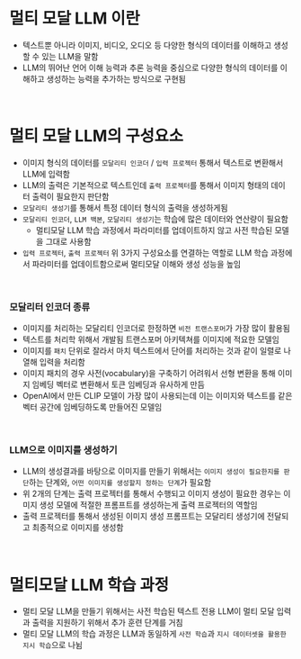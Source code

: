 # 멀티 모달 LLM 이란

- 텍스트뿐 아니라 이미지, 비디오, 오디오 등 다양한 형식의 데이터를 이해하고 생성할 수 있는 LLM을 말함
- LLM의 뛰어난 언어 이해 능력과 추론 능력을 중심으로 다양한 형식의 데이터를 이해하고 생성하는 능력을 추가하는 방식으로 구현됨

<br>

# 멀티 모달 LLM의 구성요소

- 이미지 형식의 데이터를 `모달리티 인코더` / `입력 프로젝터` 통해서 텍스트로 변환해서 LLM에 입력함
- LLM의 출력은 기본적으로 텍스트인데 `출력 프로젝터`를 통해서 이미지 형태의 데이터 출력이 필요한지 판단함
- `모달리티 생성기`를 통해서 특정 데이터 형식의 출력을 생성하게됨
- `모달리티 인코더`, `LLM 백본`, `모달리티 생성기`는 학습에 많은 데이터와 연산량이 필요함
  - 멀티모달 LLM 학습 과정에서 파라미터를 업데이트하지 않고 사전 학습된 모델을 그대로 사용함
- `입력 프로젝터`, `출력 프로젝터` 위 3가지 구성요소를 연결하는 역할로 LLM 학습 과정에서 파라미터를 업데이트함으로써 멀티모달 이해와 생성 성능을 높임

<br>

### 모달리터 인코더 종류

- 이미지를 처리하는 모달리티 인코더로 한정하면 `비전 트랜스포머`가 가장 많이 활용됨
- 텍스트를 처리학 위해서 개발됨 트랜스포머 아키텍쳐를 이미지에 적요한 모델임
- 이미지를 `패치` 단위로 잘라서 마치 텍스트에서 단어를 처리하는 것과 같이 일렬로 나열해 입력을 처리함
- 이미지 패치의 경우 사전(vocabulary)을 구축하기 어려워서 선형 변환을 통해 이미지 임베딩 벡터로 변환해서 토큰 임베딩과 유사하게 만듬
- OpenAI에서 만든 CLIP 모델이 가장 많이 사용되는데 이는 이미지와 텍스트를 같은 벡터 공간에 임베딩하도록 만들어진 모델임

<br>

### LLM으로 이미지를 생성하기

- LLM의 생성결과를 바탕으로 이미지를 만들기 위해서는 `이미지 생성이 필요한지를 판단`하는 단계와, `어떤 이미지를 생성할지 정하는 단계`가 필요함
- 위 2개의 단계는 출력 프로젝터를 통해서 수행되고 이미지 생성이 필요한 경우는 이미지 생성 모델에 적절한 프롬프트를 생성하는게 출력 프로젝터의 역할임
- 출력 프로젝터를 통해서 생성된 이미지 생성 프롬프트는 모달리티 생성기에 전달되고 최종적으로 이미지를 생성함

<br>

# 멀티모달 LLM 학습 과정

- 멀티 모달 LLM을 만들기 위해서는 사전 학습된 텍스트 전용 LLM이 멀티 모달 입력과 출력을 지원하기 위해서 추가 훈련 단계를 거침
- 멀티 모달 LLM의 학습 과정은 LLM과 동일하게 `사전 학습`과 `지시 데이터셋을 활용한 지시 학습`으로 나뉨
